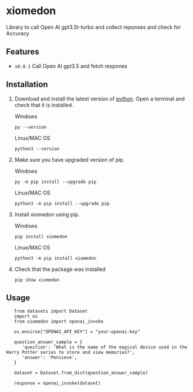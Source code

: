 # xiomedon

Library to call Open AI gpt3.5t-turbo and collect reponses and check for Accuracy

## Features

- `v0.0.1` Call Open AI gpt3.5 and fetch respones

## Installation

1. Download and install the latest version of [python](https://www.python.org/downloads/). Open a terminal and check that it is installed.

   Windows
   ```
   py --version
   ```

   Linux/MAC OS
   ```
   python3 --version
   ```

2. Make sure you have upgraded version of pip.

   Windows
   ```
   py -m pip install --upgrade pip
   ```

   Linux/MAC OS
   ```
   python3 -m pip install --upgrade pip
   ```

3. Install xiomedon using pip.

   Windows
   ```
   pip install xiomedon
   ```

   Linux/MAC OS
   ```
   python3 -m pip install xiomedon
   ```

4. Check that the package was installed

   ```
   pip show xiomedon
   ```

## Usage


   ```
      from datasets import Dataset 
      import os
      from xiomedon import openai_invoke

      os.environ["OPENAI_API_KEY"] = "your-openai-key"

      question_answer_sample = {
         'question': 'What is the name of the magical device used in the Harry Potter series to store and view memories?',
         'answer': 'Pensieve',
      }

      dataset = Dataset.from_dict(question_answer_sample)

      response = openai_invoke(dataset)
   ```
 